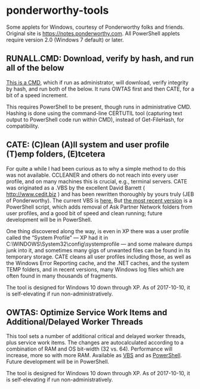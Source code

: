 # ponderworthy-tools

Some applets for Windows, courtesy of Ponderworthy folks and friends.  Original site is https://notes.ponderworthy.com.
All PowerShell applets require version 2.0 (Windows 7 default) or later.

## RUNALL.CMD:  Download, verify by hash, and run all of the below

[This is a CMD](https://raw.githubusercontent.com/jebofponderworthy/ponderworthy-tools/master/RUNALL.CMD), which if run as administrator, will download, verify integrity by hash, and run both of the below.  It runs OWTAS first and then CATE, for a bit of a speed increment.  

This requires PowerShell to be present, though runs in administrative CMD.  Hashing is done using the command-line CERTUTIL tool (capturing text output to PowerShell code run within CMD), instead of Get-FileHash, for compatibility.

## CATE: (C)lean (A)ll system and user profile (T)emp folders, (E)tcetera

For quite a while I had been curious as to why a simple method to do this was not available. CCLEANER and others do not reach into every user profile, and on many machines this is crucial, e.g., terminal servers. CATE was originated as a .VBS by the excellent David Barrett ( http://www.cedit.biz ) and has been rewritten thoroughly by yours truly (JEB of Ponderworthy). The current VBS is [here.](https://raw.githubusercontent.com/jebofponderworthy/ponderworthy-tools/master/CATE.vbs)  But [the most recent version](https://raw.githubusercontent.com/jebofponderworthy/ponderworthy-tools/master/CATE.ps1) is a PowerShell script, which adds removal of Ask Partner Network folders from user profiles, and a good bit of speed and clean running; future development will be in PowerShell.

One thing discovered along the way, is even in XP there was a user profile called the “System Profile” — XP had it in C:\WINDOWS\System32\config\systemprofile — and some malware dumps junk into it, and sometimes many gigs of unwanted files can be found in its temporary storage. CATE cleans all user profiles including those, as well as the Windows Error Reporting cache, and the .NET caches, and the system TEMP folders, and in recent versions, many Windows log files which are often found in many thousands of fragments.

The tool is designed for Windows 10 down through XP. As of 2017-10-10, it is self-elevating if run non-administratively.

## OWTAS: Optimize Service Work Items and Additional/Delayed Worker Threads

This tool sets a number of additional critical and delayed worker threads, plus service work items. The changes are autocalculated according to a combination of RAM and OS bit-width (32 vs. 64). Performance will increase, more so with more RAM.  Available as [VBS](https://github.com/jebofponderworthy/ponderworthy-tools/raw/master/OWTAS.VBS) and as [PowerShell](https://github.com/jebofponderworthy/ponderworthy-tools/raw/master/OWTAS.ps1).  Future development will be in PowerShell.

The tool is designed for Windows 10 down through XP. As of 2017-10-10, it is self-elevating if run non-administratively.

